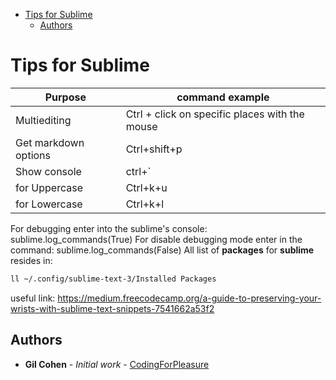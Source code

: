 <!--ts-->
   * [Tips for Sublime](#tips-for-sublime)
      * [Authors](#authors)

<!-- Added by: gil_diy, at: 2019-01-16T07:48+02:00 -->

<!--te-->

# Tips for Sublime

Purpose | command example
------------ | -------------
Multiediting | Ctrl + click on specific places with the mouse
Get markdown options | Ctrl+shift+p
Show console | ctrl+`
for Uppercase | Ctrl+k+u
for Lowercase | Ctrl+k+l


For debugging enter into the sublime's console:
sublime.log_commands(True)
For disable debugging mode enter in the command:
sublime.log_commands(False)
 All list of **packages** for **sublime** resides in:
```bash
ll ~/.config/sublime-text-3/Installed Packages
```


useful link:
https://medium.freecodecamp.org/a-guide-to-preserving-your-wrists-with-sublime-text-snippets-7541662a53f2

## Authors

* **Gil Cohen** - *Initial work* - [CodingForPleasure](https://github.com/CodingForpleasure)
